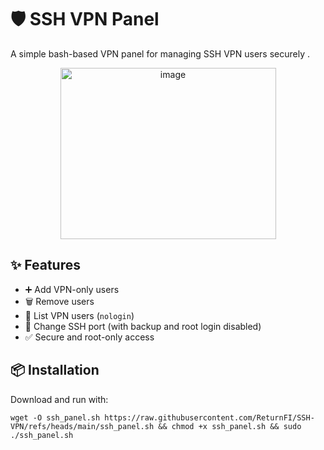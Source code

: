 # 🛡️ SSH VPN Panel

A simple bash-based VPN panel for managing SSH VPN users securely .

<div align="center">
<img width="345" height="274" alt="image" src="https://github.com/user-attachments/assets/9b82d1eb-aef9-4f38-b04b-35ce8a106408" />
</div>

## ✨ Features

- ➕ Add VPN-only users
- 🗑️ Remove users
- 📄 List VPN users (`nologin`)
- 🔁 Change SSH port (with backup and root login disabled)
- ✅ Secure and root-only access

## 📦 Installation

Download and run with:

```
wget -O ssh_panel.sh https://raw.githubusercontent.com/ReturnFI/SSH-VPN/refs/heads/main/ssh_panel.sh && chmod +x ssh_panel.sh && sudo ./ssh_panel.sh
```
